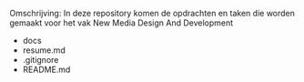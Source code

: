 Omschrijving: In deze repository komen de opdrachten en taken die worden gemaakt voor het vak New Media Design And Development

<ul>
<li>docs</li>
<li>resume.md</li>
<li>.gitignore</li>
<li>README.md</li>
</ul>
